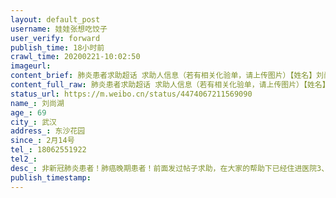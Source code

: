 ```yaml
---
layout: default_post
username: 娃娃张想吃饺子
user_verify: forward
publish_time: 18小时前
crawl_time: 20200221-10:02:50
imageurl: 
content_brief: 肺炎患者求助超话 求助人信息（若有相关化验单，请上传图片）【姓名】刘尚湖【年龄】69【所在城市】武汉【所在小区、社区】东沙花园【患病时间】2月14号【联系方式】‭18062551922‬【病情描述】 非新冠肺炎患者！肺癌晚期患者！前面发过帖子求助，在大家的帮助下已经住进医院3、4天了！但 ...全文
content_full_raw: 肺炎患者求助超话 求助人信息（若有相关化验单，请上传图片）【姓名】刘尚湖【年龄】69【所在城市】武汉【所在小区、社区】东沙花园【患病时间】2月14号【联系方式】‭18062551922‬【病情描述】 非新冠肺炎患者！肺癌晚期患者！前面发过帖子求助，在大家的帮助下已经住进医院3、4天了！但 ...全文
status_url: https://m.weibo.cn/status/4474067211569090
name_: 刘尚湖
age_: 69
city_: 武汉
address_: 东沙花园
since_: 2月14号
tel_: ‭18062551922‬
tel2_: 
desc_: 非新冠肺炎患者！肺癌晚期患者！前面发过帖子求助，在大家的帮助下已经住进医院3、4天了！但 ...全文
publish_timestamp: 
---
```

